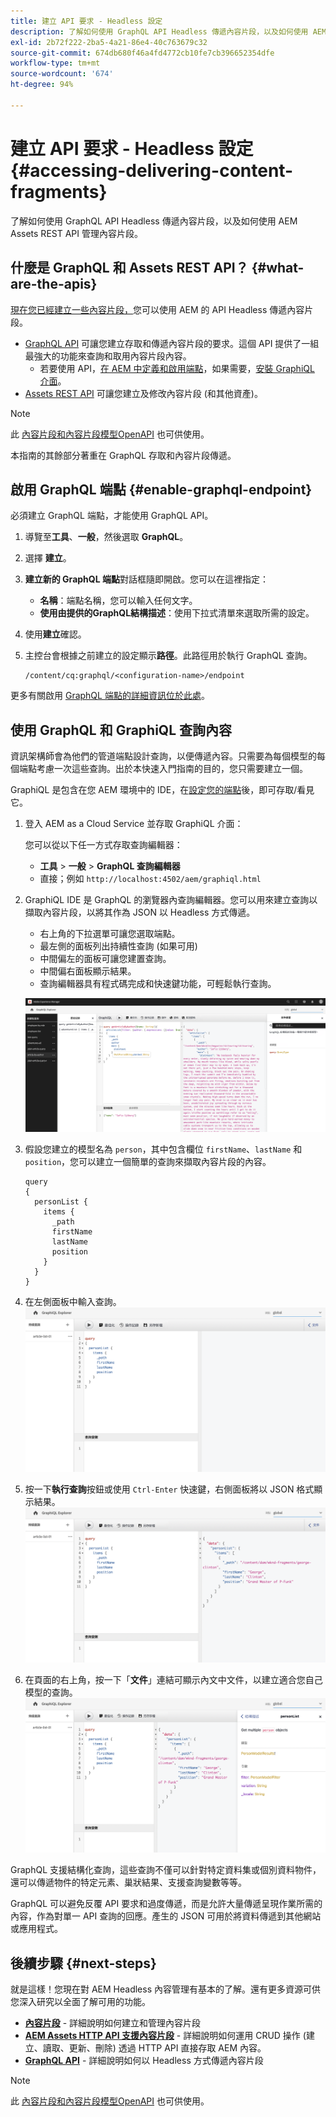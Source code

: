 ```yaml
---
title: 建立 API 要求 - Headless 設定
description: 了解如何使用 GraphQL API Headless 傳遞內容片段，以及如何使用 AEM Assets REST API 管理內容片段。
exl-id: 2b72f222-2ba5-4a21-86e4-40c763679c32
source-git-commit: 674db680f46a4fd4772cb10fe7cb396652354dfe
workflow-type: tm+mt
source-wordcount: '674'
ht-degree: 94%

---
```


# 建立 API 要求 - Headless 設定 {#accessing-delivering-content-fragments}

了解如何使用 GraphQL API Headless 傳遞內容片段，以及如何使用 AEM Assets REST API 管理內容片段。

## 什麼是 GraphQL 和 Assets REST API？ {#what-are-the-apis}

[現在您已經建立一些內容片段，](create-content-fragment.md)您可以使用 AEM 的 API Headless 傳遞內容片段。

* [GraphQL API](/help/headless/graphql-api/content-fragments.md) 可讓您建立存取和傳遞內容片段的要求。這個 API 提供了一組最強大的功能來查詢和取用內容片段內容。
   * 若要使用 API，[在 AEM 中定義和啟用端點](/help/headless/graphql-api/graphql-endpoint.md)，如果需要，[安裝 GraphiQL 介面](/help/headless/graphql-api/graphiql-ide.md)。
* [Assets REST API](/help/assets/content-fragments/assets-api-content-fragments.md) 可讓您建立及修改內容片段 (和其他資產)。

>[!NOTE]
>
>此 [內容片段和內容片段模型OpenAPI](/help/headless/content-fragment-openapis.md) 也可供使用。

本指南的其餘部分著重在 GraphQL 存取和內容片段傳遞。

## 啟用 GraphQL 端點 {#enable-graphql-endpoint}

必須建立 GraphQL 端點，才能使用 GraphQL API。

1. 導覽至&#x200B;**工具**、**一般**，然後選取 **GraphQL**。
1. 選擇 **建立**。
1. **建立新的 GraphQL 端點**&#x200B;對話框隨即開啟。您可以在這裡指定：
   * **名稱**：端點名稱，您可以輸入任何文字。
   * **使用由提供的GraphQL結構描述**：使用下拉式清單來選取所需的設定。
1. 使用&#x200B;**建立**&#x200B;確認。
1. 主控台會根據之前建立的設定顯示&#x200B;**路徑**。此路徑用於執行 GraphQL 查詢。

   ```
   /content/cq:graphql/<configuration-name>/endpoint
   ```

更多有關啟用 [GraphQL 端點的詳細資訊位於此處](/help/headless/graphql-api/graphql-endpoint.md)。

## 使用 GraphQL 和 GraphiQL 查詢內容

資訊架構師會為他們的管道端點設計查詢，以便傳遞內容。只需要為每個模型的每個端點考慮一次這些查詢。出於本快速入門指南的目的，您只需要建立一個。

GraphiQL 是包含在您 AEM 環境中的 IDE，在[設定您的端點](#enable-graphql-endpoint)後，即可存取/看見它。

1. 登入 AEM as a Cloud Service 並存取 GraphiQL 介面：

   您可以從以下任一方式存取查詢編輯器：

   * **工具** > **一般** > **GraphQL 查詢編輯器**
   * 直接；例如 `http://localhost:4502/aem/graphiql.html`

1. GraphiQL IDE 是 GraphQL 的瀏覽器內查詢編輯器。您可以用來建立查詢以擷取內容片段，以將其作為 JSON 以 Headless 方式傳遞。
   * 右上角的下拉選單可讓您選取端點。
   * 最左側的面板列出持續性查詢 (如果可用)
   * 中間偏左的面板可讓您建置查詢。
   * 中間偏右面板顯示結果。
   * 查詢編輯器具有程式碼完成和快速鍵功能，可輕鬆執行查詢。

   ![GraphiQL 編輯器](../assets/graphiql.png)

1. 假設您建立的模型名為 `person`，其中包含欄位 `firstName`、`lastName` 和 `position`，您可以建立一個簡單的查詢來擷取內容片段的內容。

   ```text
   query 
   {
     personList {
       items {
         _path
         firstName
         lastName
         position
       }
     }
   }
   ```

1. 在左側面板中輸入查詢。
   ![GraphiQL 查詢](../assets/graphiql-query.png)

1. 按一下&#x200B;**執行查詢**&#x200B;按鈕或使用 `Ctrl-Enter` 快速鍵，右側面板將以 JSON 格式顯示結果。
   ![GraphiQL 結果](../assets/graphiql-results.png)

1. 在頁面的右上角，按一下「**文件**」連結可顯示內文中文件，以建立適合您自己模型的查詢。
   ![GraphiQL 文件](../assets/graphiql-documentation.png)

GraphQL 支援結構化查詢，這些查詢不僅可以針對特定資料集或個別資料物件，還可以傳遞物件的特定元素、巢狀結果、支援查詢變數等等。

GraphQL 可以避免反覆 API 要求和過度傳遞，而是允許大量傳遞呈現作業所需的內容，作為對單一 API 查詢的回應。產生的 JSON 可用於將資料傳遞到其他網站或應用程式。

## 後續步驟 {#next-steps}

就是這樣！您現在對 AEM Headless 內容管理有基本的了解。還有更多資源可供您深入研究以全面了解可用的功能。

* **[內容片段](/help/sites-cloud/administering/content-fragments/managing.md)** - 詳細說明如何建立和管理內容片段
* **[AEM Assets HTTP API 支援內容片段](/help/assets/content-fragments/assets-api-content-fragments.md)** - 詳細說明如何運用 CRUD 操作 (建立、讀取、更新、刪除) 透過 HTTP API 直接存取 AEM 內容。
* **[GraphQL API](/help/headless/graphql-api/content-fragments.md)** - 詳細說明如何以 Headless 方式傳遞內容片段

>[!NOTE]
>
>此 [內容片段和內容片段模型OpenAPI](/help/headless/content-fragment-openapis.md) 也可供使用。
